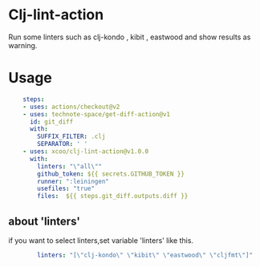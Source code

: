 # Clj-lint-action

Run some linters such as clj-kondo , kibit , eastwood and show results as warning.

# Usage

```yaml
    steps:
    - uses: actions/checkout@v2
    - uses: technote-space/get-diff-action@v1
      id: git_diff
      with:
        SUFFIX_FILTER: .clj
        SEPARATOR: ' '
    - uses: xcoo/clj-lint-action@v1.0.0
      with:
        linters: "\"all\""
        github_token: ${{ secrets.GITHUB_TOKEN }}
        runner: ":leiningen"
        usefiles: "true"
        files:  ${{ steps.git_diff.outputs.diff }}
```

## about 'linters'

if you want to select linters,set variable 'linters' like this.

```yaml
        linters: "[\"clj-kondo\" \"kibit\" \"eastwood\" \"cljfmt\"]"
```
